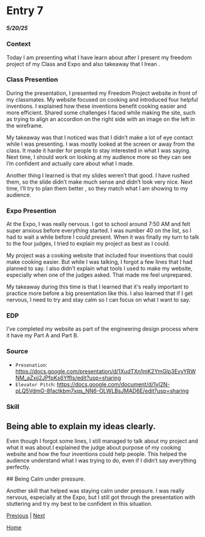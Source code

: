 # Entry 7
##### 5/20/25
### Context
Today I am presenting what I have learn about after I present my freedom project of my Class and Expo and also takeaway that I lrean .

### Class Presention
<p>During the presentation, I presented my Freedom Project website in front of my classmates. My website focused on cooking and introduced four helpful inventions. I explained how these inventions benefit cooking easier and more efficient. Shared some challenges I faced while making the site, such as trying to align an accordion on the right side with an image on the left in the wireframe.</p>

<p>My takeaway was that I noticed was that I didn’t make a lot of eye contact while I was presenting. I was mostly looked at the screen or away from the class. It made it harder for people to stay interested in what I was saying. Next time, I should work on looking at my audience more so they can see I’m confident and actually care about what I made.</p>

<p>Another thing I learned is that my slides weren’t that good. I have rushed them, so the slide didn’t make much sense and didn’t look very nice. Next time, I’ll try to plan them better , so they match what I am showing to my audience.
</p>


### Expo Presention
<p>At the Expo, I was really nervous. I got to school around 7:50 AM and felt super anxious before everything started. I was number 40 on the list, so I had to wait a while before I could present. When it was finally my turn to talk to the four judges, I tried to explain my project as best as I could.</p>

<p>My project was a cooking website that included four inventions that could make cooking easier. But while I was talking, I forgot a few lines that I had planned to say. I also didn’t explain what tools I used to make my website, especially when one of the judges asked. That made me feel unprepared.</p>

<p> My takeaway during this time is that I learned that it's really important to practice more before a big presentation like this. I also learned that if I get nervous, I need to try and stay calm so I can focus on what I want to say.



### EDP
I’ve completed my website as part of the engineering design process where it have my Part A and Part B.
### Source
* `Presenation`: https://docs.google.com/presentation/d/1XudTXn1mK2YmGlp3EvvYRWNM_aZxjj2JPfpKs6YffIs/edit?usp=sharing
* `Elevator Pitch`: https://docs.google.com/document/d/1yl2N-pLQ5VdmG-8factkbm7xqs_NN6-OLWLBsJMAD6E/edit?usp=sharing
### Skill
## Being able to explain my ideas clearly.
<p>Even though I forgot some lines, I still managed to talk about my project and what it was about.I explained the judge about purpose of my cooking website and how the four inventions could help people. This helped the audience understand what I was trying to do, even if I didn’t say everything perfectly.</p>
## Being Calm under pressure.
<p>Another skill that helped was staying calm under pressure. I was really nervous, especially at the Expo, but I still got through the presentation with stuttering and try my best to be confident in this situation.</p>




[Previous](entry06.md) | [Next](entry08.md)

[Home](../README.md)
